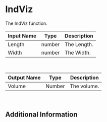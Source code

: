 

# IndViz

The IndViz function.

|Input Name|Type|Description|
|---|---|---|
|Length|number|The Length.|
|Width|number|The Width.|


<br>

|Output Name|Type|Description|
|---|---|---|
|Volume|Number|The volume.|


<br>

## Additional Information